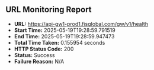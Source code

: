 ## URL Monitoring Report

- **URL:** https://api-gw1-prod1.fisglobal.com/gw/v1/health
- **Start Time:** 2025-05-19T19:28:59.791519
- **End Time:** 2025-05-19T19:28:59.947473
- **Total Time Taken:** 0.155954 seconds
- **HTTP Status Code:** 200
- **Status:** Success
- **Failure Reason:** N/A
